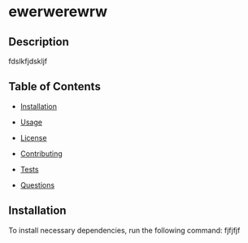 # ewerwerewrw

## Description

fdslkfjdskljf

## Table of Contents

* [Installation](#Installation)

* [Usage](#Usage)

* [License](#License)

* [Contributing](#Contributing)

* [Tests](#Tests)

* [Questions](#Questions)

## Installation

To install necessary dependencies, run the following command: 
 fjfjfjf